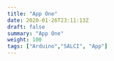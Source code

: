 ```yaml
---
title: "App One"
date: 2020-01-26T23:11:13Z
draft: false
summary: "App One"
weight: 100
tags: ["Arduino","SALCI", "App"]
---
```

